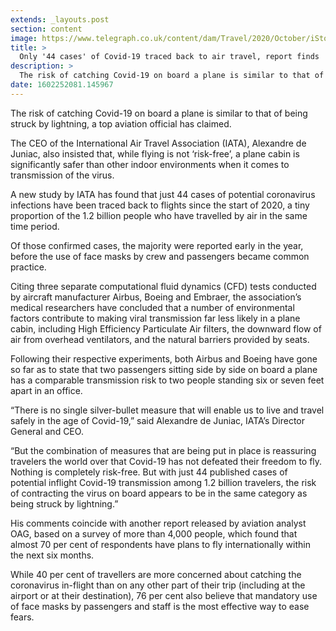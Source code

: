 ```yaml
--- 
extends: _layouts.post 
section: content 
image: https://www.telegraph.co.uk/content/dam/Travel/2020/October/iStock-1264114001.jpg?impolicy=logo-overlay 
title: > 
  Only '44 cases' of Covid-19 traced back to air travel, report finds 
description: > 
  The risk of catching Covid-19 on board a plane is similar to that of being struck by lightning, a top aviation official has claimed.The CEO of the International Air Travel Association (IATA), Alexandre de Juniac, also insisted that, while flying is not ‘risk-free’, a plane cabin is significantly safer than other indoor environments when it comes to transmission of the virus.Of those confirmed cases, the majority were reported early in the year, before the use of face masks by crew and passengers became common practice.“There is no single silver-bullet measure that will enable us to live and travel safely in the age of Covid-19,” said Alexandre de Juniac, IATA’s Director General and CEO.“But the combination of measures that are being put in place is reassuring travelers the world over that Covid-19 has not defeated their freedom to fly. 
date: 1602252081.145967 
--- 
```

The risk of catching Covid-19 on board a plane is similar to that of being struck by lightning, a top aviation official has claimed.

The CEO of the International Air Travel Association (IATA), Alexandre de Juniac, also insisted that, while flying is not ‘risk-free’, a plane cabin is significantly safer than other indoor environments when it comes to transmission of the virus.

A new study by IATA has found that just 44 cases of potential coronavirus infections have been traced back to flights since the start of 2020, a tiny proportion of the 1.2 billion people who have travelled by air in the same time period.

Of those confirmed cases, the majority were reported early in the year, before the use of face masks by crew and passengers became common practice.

Citing three separate computational fluid dynamics (CFD) tests conducted by aircraft manufacturer Airbus, Boeing and Embraer, the association’s medical researchers have concluded that a number of environmental factors contribute to making viral transmission far less likely in a plane cabin, including High Efficiency Particulate Air filters, the downward flow of air from overhead ventilators, and the natural barriers provided by seats.

Following their respective experiments, both Airbus and Boeing have gone so far as to state that two passengers sitting side by side on board a plane has a comparable transmission risk to two people standing six or seven feet apart in an office.

“There is no single silver-bullet measure that will enable us to live and travel safely in the age of Covid-19,” said Alexandre de Juniac, IATA’s Director General and CEO.

“But the combination of measures that are being put in place is reassuring travelers the world over that Covid-19 has not defeated their freedom to fly. Nothing is completely risk-free. But with just 44 published cases of potential inflight Covid-19 transmission among 1.2 billion travelers, the risk of contracting the virus on board appears to be in the same category as being struck by lightning.”

His comments coincide with another report released by aviation analyst OAG, based on a survey of more than 4,000 people, which found that almost 70 per cent of respondents have plans to fly internationally within the next six months.

While 40 per cent of travellers are more concerned about catching the coronavirus in-flight than on any other part of their trip (including at the airport or at their destination), 76 per cent also believe that mandatory use of face masks by passengers and staff is the most effective way to ease fears.